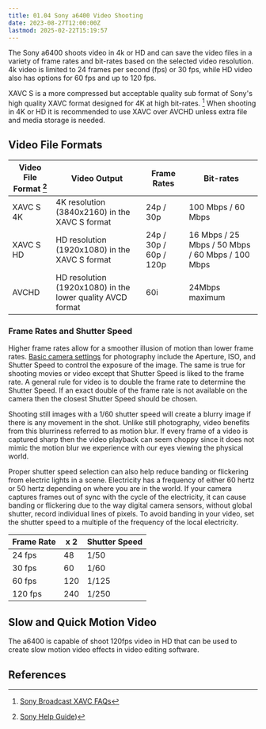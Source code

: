 ```yaml
---
title: 01.04 Sony a6400 Video Shooting
date: 2023-08-27T12:00:00Z
lastmod: 2025-02-22T15:19:57
---
```


The Sony a6400 shoots video in 4k or HD and can save the video files in a variety of frame rates and bit-rates based on the selected video resolution. 4k video is limited to 24 frames per second (fps) or 30 fps, while HD video also has options for 60 fps and up to 120 fps.

XAVC S is a more compressed but acceptable quality sub format of Sony's high quality XAVC format designed for 4K at high bit-rates. [^sony-xavc] When shooting in 4K or HD it is recommended to use XAVC over AVCHD unless extra file and media storage is needed.

## Video File Formats

<div class="responsive-table-markdown">

| Video File Format [^sony-file-format] | Video Output                                               | Frame Rates            | Bit-rates                                        |
| ------------------------------------- | ---------------------------------------------------------- | ---------------------- | ------------------------------------------------ |
| XAVC S 4K                             | 4K resolution (3840x2160) in the XAVC S format             | 24p / 30p              | 100 Mbps / 60 Mbps                               |
| XAVC S HD                             | HD resolution (1920x1080) in the XAVC S format             | 24p / 30p / 60p / 120p | 16 Mbps / 25 Mbps / 50 Mbps / 60 Mbps / 100 Mbps |
| AVCHD                                 | HD resolution (1920x1080) in the lower quality AVCD format | 60i                    | 24Mbps maximum                                   |

</div>

### Frame Rates and Shutter Speed

Higher frame rates allow for a smoother illusion of motion than lower frame rates. [Basic camera settings](../../../../photography/basic-camera-settings.md) for photography include the Aperture, ISO, and Shutter Speed to control the exposure of the image. The same is true for shooting movies or video except that Shutter Speed is liked to the frame rate. A general rule for video is to double the frame rate to determine the Shutter Speed. If an exact double of the frame rate is not available on the camera then the closest Shutter Speed should be chosen.

Shooting still images with a 1/60 shutter speed will create a blurry image if there is any movement in the shot. Unlike still photography, video benefits from this blurriness referred to as motion blur. If every frame of a video is captured sharp then the video playback can seem choppy since it does not mimic the motion blur we experience with our eyes viewing the physical world.

Proper shutter speed selection can also help reduce banding or flickering from electric lights in a scene. Electricity has a frequency of either 60 hertz or 50 hertz depending on where you are in the world. If your camera captures frames out of sync with the cycle of the electricity, it can cause banding or flickering due to the way digital camera sensors, without global shutter, record individual lines of pixels. To avoid banding in your video, set the shutter speed to a multiple of the frequency of the local electricity.

<div class="responsive-table-markdown">

| Frame Rate | x 2 | Shutter Speed |
| ---------- | --- | ------------- |
| 24 fps     | 48  | 1/50          |
| 30 fps     | 60  | 1/60          |
| 60 fps     | 120 | 1/125         |
| 120 fps    | 240 | 1/250         |

</div>

## Slow and Quick Motion Video

The a6400 is capable of shoot 120fps video in HD that can be used to create slow motion video effects in video editing software.

## References

[^sony-xavc]: [Sony Broadcast XAVC FAQs](https://pro.sony/ue_US/technology/xavc/broadcast-xavc-faqs)
[^sony-file-format]: [Sony Help Guide](https://helpguide.sony.net/ilc/1810/v1/en/contents/TP0002264694.html))
